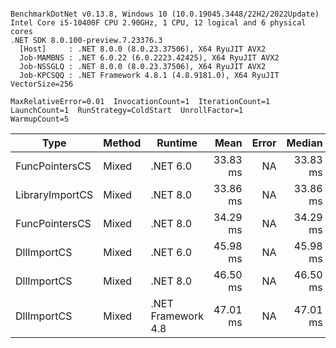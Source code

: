 ```

BenchmarkDotNet v0.13.8, Windows 10 (10.0.19045.3448/22H2/2022Update)
Intel Core i5-10400F CPU 2.90GHz, 1 CPU, 12 logical and 6 physical cores
.NET SDK 8.0.100-preview.7.23376.3
  [Host]     : .NET 8.0.0 (8.0.23.37506), X64 RyuJIT AVX2
  Job-MAMBNS : .NET 6.0.22 (6.0.2223.42425), X64 RyuJIT AVX2
  Job-NSSGLQ : .NET 8.0.0 (8.0.23.37506), X64 RyuJIT AVX2
  Job-KPCSQQ : .NET Framework 4.8.1 (4.8.9181.0), X64 RyuJIT VectorSize=256

MaxRelativeError=0.01  InvocationCount=1  IterationCount=1  
LaunchCount=1  RunStrategy=ColdStart  UnrollFactor=1  
WarmupCount=5  

```
| Type            | Method | Runtime            | Mean     | Error | Median   | Min      | Max      | Allocated |
|---------------- |------- |------------------- |---------:|------:|---------:|---------:|---------:|----------:|
| FuncPointersCS  | Mixed  | .NET 6.0           | 33.83 ms |    NA | 33.83 ms | 33.83 ms | 33.83 ms |    1240 B |
| LibraryImportCS | Mixed  | .NET 8.0           | 33.86 ms |    NA | 33.86 ms | 33.86 ms | 33.86 ms |     952 B |
| FuncPointersCS  | Mixed  | .NET 8.0           | 34.29 ms |    NA | 34.29 ms | 34.29 ms | 34.29 ms |    1000 B |
| DllImportCS     | Mixed  | .NET 6.0           | 45.98 ms |    NA | 45.98 ms | 45.98 ms | 45.98 ms |    1192 B |
| DllImportCS     | Mixed  | .NET 8.0           | 46.50 ms |    NA | 46.50 ms | 46.50 ms | 46.50 ms |     952 B |
| DllImportCS     | Mixed  | .NET Framework 4.8 | 47.01 ms |    NA | 47.01 ms | 47.01 ms | 47.01 ms |         - |
